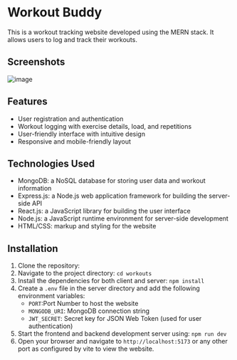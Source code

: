 # Workout Buddy

This is a workout tracking website developed using the MERN stack. It allows users to log and track their workouts.
## Screenshots
![image](https://github.com/v3n0m19/workouts/assets/92877178/42f64c19-ca6e-4c76-a913-79713f211957)


## Features

- User registration and authentication
- Workout logging with exercise details, load, and repetitions
- User-friendly interface with intuitive design
- Responsive and mobile-friendly layout

## Technologies Used

- MongoDB: a NoSQL database for storing user data and workout information
- Express.js: a Node.js web application framework for building the server-side API
- React.js: a JavaScript library for building the user interface
- Node.js: a JavaScript runtime environment for server-side development
- HTML/CSS: markup and styling for the website

## Installation

1. Clone the repository:
2. Navigate to the project directory: `cd workouts`
3. Install the dependencies for both client and server: `npm install`
4. Create a `.env` file in the server directory and add the following environment variables:
   - `PORT`:Port Number to host the website
   - `MONGODB_URI`: MongoDB connection string
   - `JWT_SECRET`: Secret key for JSON Web Token (used for user authentication)
5. Start the frontend and backend development server using: `npm run dev`
6. Open your browser and navigate to `http://localhost:5173` or any other port as configured by vite to view the website.




